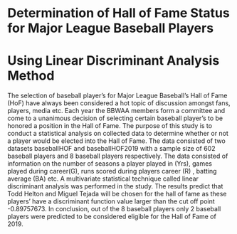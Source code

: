 # Determination of Hall of Fame Status for Major League Baseball Players 
# Using Linear Discriminant Analysis Method



The selection of baseball player’s for Major League Baseball’s Hall of Fame (HoF) have always been considered a hot topic of discussion amongst fans, players, media etc. Each year the BBWAA members form a committee and come to a unanimous decision of selecting certain baseball player’s to be honored a position in the Hall of Fame. The purpose of this study is to conduct a statistical analysis on collected data to determine whether or not a player would be elected into the Hall of Fame. The data consisted of two datasets baseballHOF and baseballHOF2019 with a sample size of 602 baseball players and 8 baseball players respectively. The data consisted of information on the number of seasons a player played in (Yrs), games played during career(G), runs scored during players career (R) , batting average (BA) etc. A multivariate statistical technique called linear discriminant analysis was performed in the study. The results predict that Todd Helton and Miguel Tejada will be chosen for the hall of fame as these players’ have a discriminant function value larger than the cut off point -0.89757673. In conclusion, out of the 8 baseball players only 2 baseball players were predicted to be considered eligible for the Hall of Fame of 2019.




